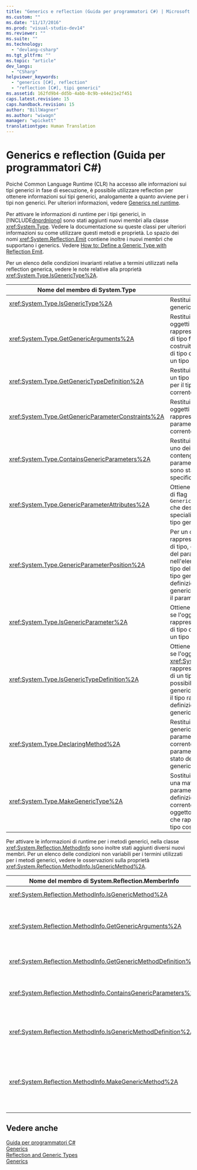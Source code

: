 ```yaml
---
title: "Generics e reflection (Guida per programmatori C#) | Microsoft Docs"
ms.custom: ""
ms.date: "11/17/2016"
ms.prod: "visual-studio-dev14"
ms.reviewer: ""
ms.suite: ""
ms.technology: 
  - "devlang-csharp"
ms.tgt_pltfrm: ""
ms.topic: "article"
dev_langs: 
  - "CSharp"
helpviewer_keywords: 
  - "generics [C#], reflection"
  - "reflection [C#], tipi generici"
ms.assetid: 162fd9b4-dd5b-4abb-8c9b-e44e21e2f451
caps.latest.revision: 15
caps.handback.revision: 15
author: "BillWagner"
ms.author: "wiwagn"
manager: "wpickett"
translationtype: Human Translation
---
```

# Generics e reflection (Guida per programmatori C#)
Poiché Common Language Runtime \(CLR\) ha accesso alle informazioni sui tipi generici in fase di esecuzione, è possibile utilizzare reflection per ottenere informazioni sui tipi generici, analogamente a quanto avviene per i tipi non generici.  Per ulteriori informazioni, vedere [Generics nel runtime](../../../csharp/programming-guide/generics/generics-in-the-run-time.md).  
  
 Per attivare le informazioni di runtime per i tipi generici, in [!INCLUDE[dnprdnlong](../../../csharp/programming-guide/events/includes/dnprdnlong_md.md)] sono stati aggiunti nuovi membri alla classe <xref:System.Type>.  Vedere la documentazione su queste classi per ulteriori informazioni su come utilizzare questi metodi e proprietà. Lo spazio dei nomi <xref:System.Reflection.Emit> contiene inoltre i nuovi membri che supportano i generics.  Vedere [How to: Define a Generic Type with Reflection Emit](../Topic/How%20to:%20Define%20a%20Generic%20Type%20with%20Reflection%20Emit.md).  
  
 Per un elenco delle condizioni invarianti relative a termini utilizzati nella reflection generica, vedere le note relative alla proprietà <xref:System.Type.IsGenericType%2A>.  
  
|Nome del membro di System.Type|Descrizione|  
|------------------------------------|-----------------|  
|<xref:System.Type.IsGenericType%2A>|Restituisce true se un tipo è generico.|  
|<xref:System.Type.GetGenericArguments%2A>|Restituisce una matrice di oggetti `Type` che rappresentano gli argomenti di tipo forniti per un tipo costruito oppure i parametri di tipo di una definizione di un tipo generico.|  
|<xref:System.Type.GetGenericTypeDefinition%2A>|Restituisce la definizione di un tipo generico sottostante per il tipo costruito corrente.|  
|<xref:System.Type.GetGenericParameterConstraints%2A>|Restituisce una matrice di oggetti `Type` che rappresentano i vincoli sul parametro di tipo generico corrente.|  
|<xref:System.Type.ContainsGenericParameters%2A>|Restituisce true se il tipo o uno dei tipi o metodi che lo contengono comprendono parametri di tipo per cui non sono stati forniti tipi specifici.|  
|<xref:System.Type.GenericParameterAttributes%2A>|Ottiene una combinazione di flag `GenericParameterAttributes` che descrivono i vincoli speciali del parametro di tipo generico corrente.|  
|<xref:System.Type.GenericParameterPosition%2A>|Per un oggetto `Type` che rappresenta un parametro di tipo, ottiene la posizione del parametro di tipo nell'elenco dei parametri di tipo della definizione di un tipo generico o della definizione di un metodo generico che ha dichiarato il parametro di tipo.|  
|<xref:System.Type.IsGenericParameter%2A>|Ottiene un valore che indica se l'oggetto `Type` corrente rappresenta un parametro di tipo di una definizione di un tipo o metodo generico.|  
|<xref:System.Type.IsGenericTypeDefinition%2A>|Ottiene un valore che indica se l'oggetto <xref:System.Type> corrente rappresenta una definizione di un tipo generico da cui è possibile costruire altri tipi generici.  Restituisce true se il tipo rappresenta la definizione di un tipo generico.|  
|<xref:System.Type.DeclaringMethod%2A>|Restituisce il metodo generico che ha definito il parametro di tipo generico corrente oppure null se il parametro di tipo non è stato definito da un metodo generico.|  
|<xref:System.Type.MakeGenericType%2A>|Sostituisce gli elementi di una matrice di tipi ai parametri di tipo della definizione di tipo generico corrente e restituisce un oggetto <xref:System.Type> che rappresenta il risultante tipo costruito.|  
  
 Per attivare le informazioni di runtime per i metodi generici, nella classe <xref:System.Reflection.MethodInfo> sono inoltre stati aggiunti diversi nuovi membri.  Per un elenco delle condizioni non variabili per i termini utilizzati per i metodi generici, vedere le osservazioni sulla proprietà <xref:System.Reflection.MethodInfo.IsGenericMethod%2A>.  
  
|Nome del membro di System.Reflection.MemberInfo|Descrizione|  
|-----------------------------------------------------|-----------------|  
|<xref:System.Reflection.MethodInfo.IsGenericMethod%2A>|Restituisce true se un metodo è generico.|  
|<xref:System.Reflection.MethodInfo.GetGenericArguments%2A>|Restituisce una matrice di oggetti Type che rappresentano gli argomenti di tipo di un metodo generico costruito o i parametri di tipo di una definizione di un metodo generico.|  
|<xref:System.Reflection.MethodInfo.GetGenericMethodDefinition%2A>|Restituisce la definizione di un metodo generico sottostante per il metodo costruito corrente.|  
|<xref:System.Reflection.MethodInfo.ContainsGenericParameters%2A>|Restituisce true se il metodo o uno dei tipi che lo contengono comprendono parametri di tipo per cui non sono stati forniti tipi specifici.|  
|<xref:System.Reflection.MethodInfo.IsGenericMethodDefinition%2A>|Restituisce true se l'oggetto <xref:System.Reflection.MethodInfo> corrente rappresenta la definizione di un metodo generico.|  
|<xref:System.Reflection.MethodInfo.MakeGenericMethod%2A>|Sostituisce con gli elementi di una matrice di tipi i parametri di tipo della definizione di metodo generica corrente e restituisce un oggetto <xref:System.Reflection.MethodInfo> che rappresenta il metodo costruito risultante.|  
  
## Vedere anche  
 [Guida per programmatori C\#](../../../csharp/programming-guide/index.md)   
 [Generics](../../../csharp/programming-guide/generics/index.md)   
 [Reflection and Generic Types](../Topic/Reflection%20and%20Generic%20Types.md)   
 [Generics](../Topic/Generics%20in%20the%20.NET%20Framework.md)